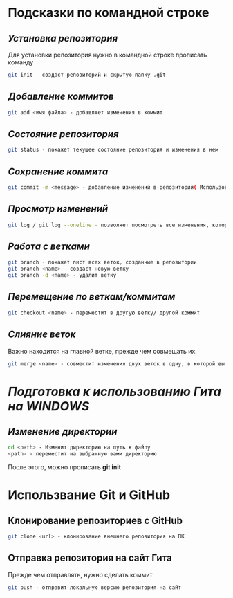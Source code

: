 # Подсказки по командной строке

## *Установка репозитория*
Для установки репозитория нужно в командной строке прописать команду
~~~sh
git init - создаст репозиторий и скрытую папку .git
~~~

## *Добавление коммитов*

~~~sh
git add <имя файла> - добавляет изменения в коммит
~~~

## *Состояние репозитория*

~~~sh
git status - покажет текущее состояние репозитория и изменения в нем
~~~

## *Сохранение коммита*

~~~sh
git commit -m <message> - добавление изменений в репозиторий( Использовать после "Добавления коммитов" )
~~~

## *Просмотр изменений*

~~~sh
git log / git log --oneline - позволяет посмотреть все изменения, которые происходили в репозитории
~~~

## *Работа с ветками*

~~~sh
git branch - покажет лист всех веток, созданные в репозитории
git branch <name> - создаст новую ветку
git branch -d <name> - удалит ветку
~~~

## *Перемещение по веткам/коммитам*

~~~sh
git checkout <name> - переместит в другую ветку/ другой коммит
~~~

## *Слияние веток*
Важно находится на главной ветке, прежде чем совмещать их.
~~~sh
git merge <name> - совместит изменения двух веток в одну, в которой вы находились перед слиянием
~~~




# *Подготовка к использованию Гита на WINDOWS*

## *Изменение директории*

~~~sh
cd <path> - Изменит директорию на путь к файлу
<path> - переместит на выбранную вами директорию
~~~

После этого, можно прописать **git init**



# Использвание Git и GitHub

## Клонирование репозиториев с GitHub
~~~sh
git clone <url> - клонирование внешнего репозитория на ПК
~~~

## Отправка репозитория на сайт Гита
Прежде чем отправлять, нужно сделать коммит
~~~sh
git push - отправит локальную версию репозитория на сайт
~~~
